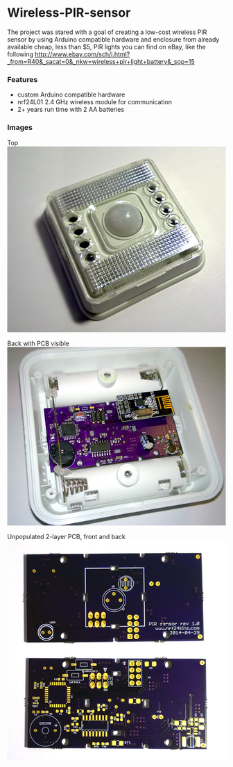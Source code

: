 Wireless-PIR-sensor
===================

The project was stared with a goal of creating a low-cost wireless PIR sensor by using Arduino compatible hardware and enclosure from already available cheap, less than $5, PIR lights you can find on eBay, like the following 
http://www.ebay.com/sch/i.html?_from=R40&_sacat=0&_nkw=wireless+pir+light+battery&_sop=15


### Features
- custom Arduino compatible hardware
- nrf24L01 2.4 GHz wireless module for communication
- 2+ years run time with 2 AA batteries

### Images

Top<br>
![Top](/docs/images/top.jpg)

Back with PCB visible<br>
![Back with PCB](/docs/images/back_with_pcb.jpg)

Unpopulated 2-layer PCB, front and back<br>
![PCB top and bottom](/docs/images/pcb_top_bottom.jpg)
